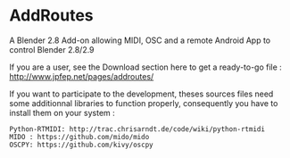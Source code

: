 # AddRoutes
A Blender 2.8 Add-on allowing MIDI, OSC and a remote Android App to control Blender 2.8/2.9 

If you are a user, see the Download section here to get a ready-to-go file : http://www.jpfep.net/pages/addroutes/

If you want to participate to the development, theses sources files need some additionnal libraries to function properly, consequently you have to install them on your system :


    Python-RTMIDI: http://trac.chrisarndt.de/code/wiki/python-rtmidi
    MIDO : https://github.com/mido/mido
    OSCPY: https://github.com/kivy/oscpy
